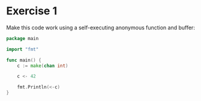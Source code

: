 # Exercise 1

Make this code work using a self-executing anonymous function and buffer:

```go
package main

import "fmt"

func main() {
	c := make(chan int)

	c <- 42

	fmt.Println(<-c)
}
```

